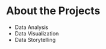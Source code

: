 <!DOCTYPE html>
<html>
<head>
<title>Analysis with SQL</title>
</head>
<body>

<h1>About the Projects</h1>
<p>
  <ul>
  <li>Data Analysis</li>
  <li>Data Visualization</li>
  <li>Data Storytelling</li>
</ul>
  </p>

</body>
</html>

